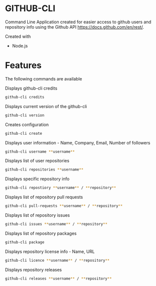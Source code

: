 
# GITHUB-CLI

Command Line Application created for easier access to github users and repository info using the Github API
https://docs.github.com/en/rest/.

Created with
- Node.js


# Features

The following commands are available

Displays github-cli credits

```sh
github-cli credits
```

Displays current version of the github-cli

```sh
github-cli version
```

Creates configuration

```sh
github-cli create
```

Displays user information - Name, Company, Email, Number of followers

```sh
github-cli username **username**
```

Displays list of user repositories

```sh
github-cli repositories **username**
```

Displays specific repository info

```sh
github-cli repostiory **username** / **repository**
```

Displays list of repository pull requests

```sh
github-cli pull-requests **username** / **repository**
```

Displays list of repository issues 

```sh
github-cli issues **username** / **repository**
```

Displays list of repository packages
```sh
github-cli package 
```

Displays repository license info - Name, URL

```sh
github-cli licence **username** / **repository**
```

Displays repository releases

```sh
github-cli releases **username** / **repository**
```

